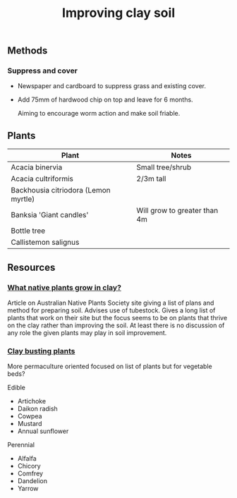 ﻿---
backlinks:
- title: Fig tree berm
  url: /memex/sense/landscape-garden/fig-tree-berm.html
tags: gardens, sense, landscape
title: Improving clay soil
type: note
---
## Methods

### Suppress and cover

- Newspaper and cardboard to suppress grass and existing cover.
- Add 75mm of hardwood chip on top and leave for 6 months.

    Aiming to encourage worm action and make soil friable.

## Plants

| Plant | Notes | 
| --- | --- |
| Acacia binervia | Small tree/shrub |
| Acacia cultriformis | 2/3m tall | 
| Backhousia citriodora (Lemon myrtle) |  |
| Banksia 'Giant candles' | Will grow to greater than 4m |
| Bottle tree | |
| Callistemon salignus | |


## Resources

### [What native plants grow in clay?](https://anpsa.org.au/gd_stories/clay-is-a-great-soil-to-have-in-your-native-garden/)

Article on Australian Native Plants Society site giving a list of plans and method for preparing soil. Advises use of tubestock. Gives a long list of plants that work on their site but the focus seems to be on plants that thrive on the clay rather than improving the soil. At least there is no discussion of any role the given plants may play in soil improvement.

### [Clay busting plants](https://www.tenthacrefarm.com/clay-busting-plants/)

More permaculture oriented focused on list of plants but for vegetable beds?

Edible
- Artichoke
- Daikon radish 
- Cowpea 
- Mustard
- Annual sunflower

Perennial
- Alfalfa 
- Chicory 
- Comfrey
- Dandelion
- Yarrow